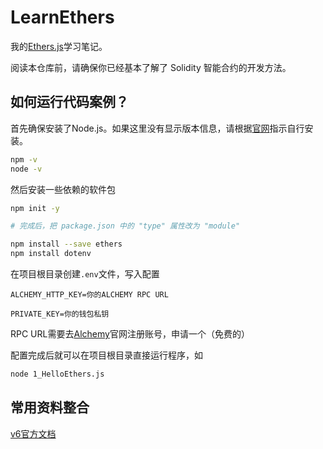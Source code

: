 # LearnEthers

我的[Ethers.js](https://github.com/WTFAcademy/WTF-Ethers/tree/main)学习笔记。

阅读本仓库前，请确保你已经基本了解了 Solidity 智能合约的开发方法。

## 如何运行代码案例？

首先确保安装了Node.js。如果这里没有显示版本信息，请根据[官网](https://nodejs.org/en)指示自行安装。
```bash
npm -v
node -v
```

然后安装一些依赖的软件包
```bash
npm init -y

# 完成后，把 package.json 中的 "type" 属性改为 "module"

npm install --save ethers
npm install dotenv
```

在项目根目录创建`.env`文件，写入配置
```
ALCHEMY_HTTP_KEY=你的ALCHEMY RPC URL

PRIVATE_KEY=你的钱包私钥
```

RPC URL需要去[Alchemy](https://www.alchemy.com/)官网注册账号，申请一个（免费的）

配置完成后就可以在项目根目录直接运行程序，如
```bash
node 1_HelloEthers.js
```

## 常用资料整合

[v6官方文档](https://docs.ethers.org/v6/)